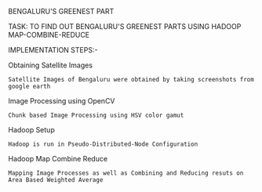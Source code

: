 BENGALURU'S GREENEST PART

TASK: TO FIND OUT BENGALURU'S GREENEST PARTS USING HADOOP MAP-COMBINE-REDUCE

IMPLEMENTATION STEPS:-

Obtaining Satellite Images

    Satellite Images of Bengaluru were obtained by taking screenshots from google earth

Image Processing using OpenCV

    Chunk based Image Processing using HSV color gamut

Hadoop Setup

    Hadoop is run in Pseudo-Distributed-Node Configuration

Hadoop Map Combine Reduce

    Mapping Image Processes as well as Combining and Reducing resuts on Area Based Weighted Average
